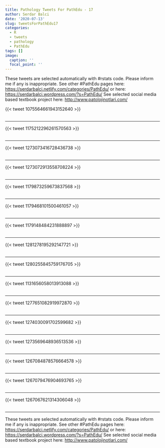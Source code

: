 ```yaml
---
title: Pathology Tweets For PathEdu - 17
author: Serdar Balci
date: '2020-07-13'
slug: tweetsForPathEdu17
categories:
  - R
  - tweets
  - pathology
  - PathEdu
tags: []
image:
  caption: ''
  focal_point: ''
---
```



These tweets are selected automatically with #rstats code. Please inform me if any is inappropriate.
See other #PathEdu pages here: https://serdarbalci.netlify.com/categories/PathEdu/  or here: https://serdarbalci.wordpress.com/?s=PathEdu/ 
See selected social media based textbook project here: http://www.patolojinotlari.com/

{{< tweet 1075564661943152640 >}}
<br>
<br>
<hr>
{{< tweet 1175212296261570563 >}}
<br>
<br>
<hr>
{{< tweet 1273073416728436738 >}}
<br>
<br>
<hr>
{{< tweet 1273072913558708224 >}}
<br>
<br>
<hr>
{{< tweet 1179873259673837568 >}}
<br>
<br>
<hr>
{{< tweet 1179468101500461057 >}}
<br>
<br>
<hr>
{{< tweet 1179148484231888897 >}}
<br>
<br>
<hr>
{{< tweet 1281278195292147721 >}}
<br>
<br>
<hr>
{{< tweet 1280255845759176705 >}}
<br>
<br>
<hr>
{{< tweet 1131656058013913088 >}}
<br>
<br>
<hr>
{{< tweet 1277651082919972870 >}}
<br>
<br>
<hr>
{{< tweet 1274030091702599682 >}}
<br>
<br>
<hr>
{{< tweet 1273569648936513536 >}}
<br>
<br>
<hr>
{{< tweet 1267084878576664578 >}}
<br>
<br>
<hr>
{{< tweet 1267079476904693765 >}}
<br>
<br>
<hr>
{{< tweet 1267067621314306048 >}}
<br>
<br>
<hr>


These tweets are selected automatically with #rstats code. Please inform me if any is inappropriate.
See other #PathEdu pages here: https://serdarbalci.netlify.com/categories/PathEdu/  or here: https://serdarbalci.wordpress.com/?s=PathEdu/ 
See selected social media based textbook project here: http://www.patolojinotlari.com/
